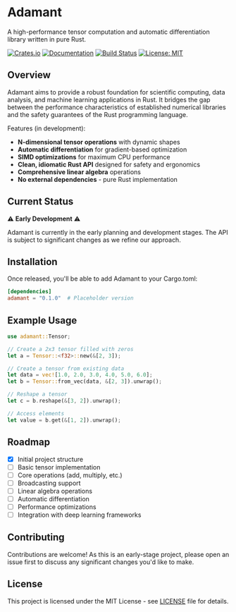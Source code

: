 # Adamant

A high-performance tensor computation and automatic differentiation library written in pure Rust.

[![Crates.io](https://img.shields.io/crates/v/adamant.svg)](https://crates.io/crates/adamant)
[![Documentation](https://docs.rs/adamant/badge.svg)](https://docs.rs/adamant)
[![Build Status](https://github.com/yourusername/adamant/workflows/Rust/badge.svg)](https://github.com/yourusername/adamant/actions)
[![License: MIT](https://img.shields.io/badge/License-MIT-yellow.svg)](https://opensource.org/licenses/MIT)

## Overview

Adamant aims to provide a robust foundation for scientific computing, data analysis, and machine learning applications in Rust. It bridges the gap between the performance characteristics of established numerical libraries and the safety guarantees of the Rust programming language.

Features (in development):

- **N-dimensional tensor operations** with dynamic shapes
- **Automatic differentiation** for gradient-based optimization
- **SIMD optimizations** for maximum CPU performance
- **Clean, idiomatic Rust API** designed for safety and ergonomics
- **Comprehensive linear algebra** operations
- **No external dependencies** - pure Rust implementation

## Current Status

⚠️ **Early Development** ⚠️

Adamant is currently in the early planning and development stages. The API is subject to significant changes as we refine our approach.

## Installation

Once released, you'll be able to add Adamant to your Cargo.toml:

```toml
[dependencies]
adamant = "0.1.0"  # Placeholder version
```

## Example Usage

```rust
use adamant::Tensor;

// Create a 2x3 tensor filled with zeros
let a = Tensor::<f32>::new(&[2, 3]);

// Create a tensor from existing data
let data = vec![1.0, 2.0, 3.0, 4.0, 5.0, 6.0];
let b = Tensor::from_vec(data, &[2, 3]).unwrap();

// Reshape a tensor
let c = b.reshape(&[3, 2]).unwrap();

// Access elements
let value = b.get(&[1, 2]).unwrap();
```

## Roadmap

- [x] Initial project structure
- [ ] Basic tensor implementation
- [ ] Core operations (add, multiply, etc.)
- [ ] Broadcasting support
- [ ] Linear algebra operations
- [ ] Automatic differentiation
- [ ] Performance optimizations
- [ ] Integration with deep learning frameworks

## Contributing

Contributions are welcome! As this is an early-stage project, please open an issue first to discuss any significant changes you'd like to make.

## License

This project is licensed under the MIT License - see [LICENSE](LICENSE) file for details.
